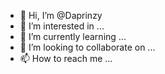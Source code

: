 - 👋 Hi, I’m @Daprinzy
- 👀 I’m interested in ...
- 🌱 I’m currently learning ...
- 💞️ I’m looking to collaborate on ...
- 📫 How to reach me ...

<!---
Daprinzy/Daprinzy is a ✨ special ✨ repository because its `README.md` (this file) appears on your GitHub profile.
You can click the Preview link to take a look at your changes.
--->
